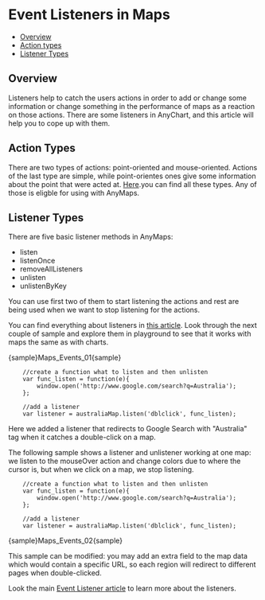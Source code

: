 Event Listeners in Maps
======================

* [Overview](#overview)
* [Action types](#action_types)
* [Listener Types](#listener_types)
 
## Overview

Listeners help to catch the users actions in order to add or change some information or change something in the performance of maps as a reaction on those actions. There are some listeners in AnyChart, and this article will help you to cope up with them.

## Action Types

There are two types of actions: point-oriented and mouse-oriented. Actions of the last type are simple, while point-orientes ones give some information about the point that were acted at. [Here](../../Common_Settings/Event_Listeners/#eventtypes).you can find all these types.
Any of those is eligble for using with AnyMaps.

## Listener Types

There are five basic listener methods in AnyMaps:

 - listen
 - listenOnce
 - removeAllListeners
 - unlisten
 - unlistenByKey
 
You can use first two of them to start listening the actions and rest are being used when we want to stop listening for the actions. 

You can find everything about listeners in [this article](../Common_Settings/Event_Listeners). Look through the next couple of sample and explore them in playground to see that it works with maps the same as with charts.
 
{sample}Maps\_Events\_01{sample}

```
	//create a function what to listen and then unlisten
    var func_listen = function(e){
        window.open('http://www.google.com/search?q=Australia');
    };
  
    //add a listener
    var listener = australiaMap.listen('dblclick', func_listen);
```
 
Here we added a listener that redirects to Google Search with "Australia" tag when it catches a double-click on a map. 

The following sample shows a listener and unlistener working at one map: we listen to the mouseOver action and change colors due to where the cursor is, but when we click on a map, we stop listening. 

```
	//create a function what to listen and then unlisten
    var func_listen = function(e){
        window.open('http://www.google.com/search?q=Australia');
    };
  
    //add a listener
    var listener = australiaMap.listen('dblclick', func_listen);
```

{sample}Maps\_Events\_02{sample}

This sample can be modified: you may add an extra field to the map data which would contain a specific URL, so each region will redirect to different pages when double-clicked.

Look the main [Event Listener article](../Common_Settings/Event_Listeners) to learn more about the listeners.


